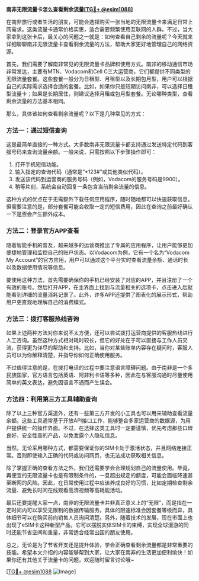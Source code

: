 **南非无限流量卡怎么查看剩余流量[[TG💪+ @esim1088](https://t.me/s/esim1088)]**

在南非旅行或者生活的朋友，可能会选择购买一张当地的无限流量卡来满足日常上网需求。这类流量卡通常价格实惠，适合需要频繁使用互联网的人群。不过，当大家拿到这张卡后，最关心的问题之一就是：如何查看自己剩余的流量呢？今天就来详细聊聊南非无限流量卡查看剩余流量的方法，帮助大家更好地管理自己的网络资源。

首先，我们需要了解南非常见的无限流量卡品牌和使用方式。南非的移动通信市场非常发达，主要有MTN、Vodacom和Cell C三大运营商，它们都提供不同类型的无限流量套餐。这些套餐一般分为日租型、月租型以及长期包月型，用户可以根据自己的实际需求选择合适的套餐。比如，如果你只是短期访问南非，可以选择日租型流量卡；如果是长期居住，则建议选择月租或包月型套餐。无论哪种类型，查看剩余流量的方法基本相同。

那么，具体该如何查看剩余流量呢？以下是几种常见的方式：

### 方法一：通过短信查询

这是最简单直接的一种方式。大多数南非无限流量卡都支持通过发送特定代码到客服号码来查询流量余额。一般来说，只需按照以下步骤操作即可：

1. 打开手机短信功能。
2. 输入指定的查询代码（通常是“*123#”或其他类似代码）。
3. 发送该代码到运营商的服务号码（例如，Vodacom的服务号码是9900）。
4. 稍等片刻，系统会自动回复一条包含当前剩余流量的信息。

这种方式的优点在于无需额外下载任何应用程序，随时随地都可以快速获取信息。但需要注意的是，部分套餐可能会收取一定的短信费用，因此在查询之前最好确认一下是否会产生额外成本。

### 方法二：登录官方APP查看

随着智能手机的普及，越来越多的运营商推出了专属的应用程序，让用户能够更加便捷地管理和监控自己的账户状态。以Vodacom为例，它有一个名为“Vodacom My Account”的官方应用，用户可以通过这个平台实时查看流量余额、通话时长以及数据使用情况等信息。

要使用这种方法，首先需要确保你的手机已经安装了对应的APP，并且注册了一个有效的账号。然后打开APP，在主界面上找到与流量相关的选项卡，点击进入后就能看到详细的流量消耗记录了。此外，许多APP还提供了图表化的展示形式，帮助用户更直观地理解自己的消费模式。

### 方法三：拨打客服热线咨询

如果上述两种方法对你来说不太方便，还可以尝试拨打运营商提供的客服热线进行人工咨询。虽然这种方式相对耗时较长，但它的好处在于可以直接与工作人员交流，获得更为详尽的帮助和支持。比如，当你对某些账单内容存在疑问时，客服人员可以为你解释清楚，并指导你如何正确使用服务。

不过值得注意的是，在拨打电话的过程中要注意语言障碍问题。由于南非是一个多民族国家，官方语言包括英语、阿非利卡语等多种，因此在与客服沟通时尽量使用简单的英文表达，避免因语言不通而产生误会。

### 方法四：利用第三方工具辅助查询

除了以上三种官方渠道外，还有一些第三方开发的小工具也可以用来辅助查看流量余额。这些工具通常基于开放API接口工作，能够整合多家运营商的数据源，为用户提供统一的操作界面。不过，在选择这类工具时一定要谨慎，优先考虑那些口碑良好、安全性高的产品，以免泄露个人隐私信息。

当然，无论采用哪种方式，都需要保证你的SIM卡处于激活状态，并且网络连接正常。否则即使输入正确的代码或访问网页，也无法成功获取相关信息。

除了掌握正确的查看方法之外，我们还需要学会合理规划自己的流量使用。毕竟，再便宜的无限流量卡也是有限制条件的，一旦超出规定的额度，可能会面临降速甚至断网的风险。因此，在日常使用过程中应该养成良好的习惯，比如定期检查剩余流量、避免长时间在线观看高清视频等高耗能活动。

最后还要提醒大家一点，南非的无限流量卡并非真正意义上的“无限”，而是指在一定时间内可以享受无限制的数据传输服务。具体的限速标准会因套餐等级而异，具体细节可以在购买前向销售人员询问清楚。另外，随着技术的发展，现在市面上也出现了eSIM卡这种新型产品，它可以摆脱实体SIM卡的束缚，实现全球漫游的同时还能节省空间和重量，非常适合经常出国的朋友使用。

总之，无论是为了节省开支还是提升体验，学会正确查看剩余流量都是非常重要的技能。希望本文介绍的内容能够帮到大家，让大家在南非的生活更加便利愉快！如果你还有其他关于流量卡的问题，欢迎随时留言讨论哦~

[[TG💪+ @esim1088](https://t.me/s/esim1088) ![Image](https://i.postimg.cc/4NQfJmqS/Snipaste-2025-05-13-00-14-12.png)]